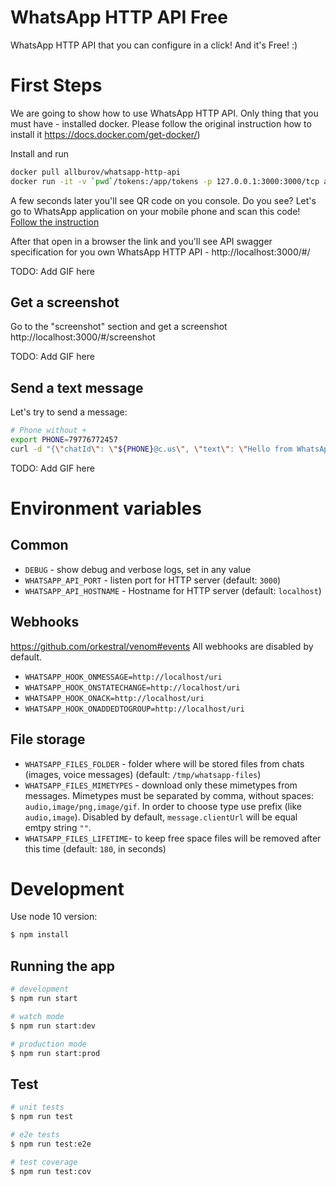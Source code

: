 # WhatsApp HTTP API Free
WhatsApp HTTP API that you can configure in a click! And it's Free! :)

# First Steps
We are going to show how to use WhatsApp HTTP API. Only thing that you must have - installed docker. Please follow the original instruction how to install it https://docs.docker.com/get-docker/)

Install and run
```bash
docker pull allburov/whatsapp-http-api
docker run -it -v `pwd`/tokens:/app/tokens -p 127.0.0.1:3000:3000/tcp allburov/whatsapp-http-api
```

A few seconds later you'll see QR code on you console. Do you see? Let's go to WhatsApp application on your mobile phone and scan this code! [Follow the instruction](https://faq.whatsapp.com/general/download-and-installation/how-to-log-in-or-out/?lang=en)

After that open in a browser the link and you'll see API swagger specification for you own WhatsApp HTTP API - http://localhost:3000/#/

TODO: Add GIF here

## Get a screenshot
Go to the "screenshot" section and get a screenshot http://localhost:3000/#/screenshot

TODO: Add GIF here

## Send a text message
Let's try to send a message:
```bash
# Phone without +
export PHONE=79776772457
curl -d "{\"chatId\": \"${PHONE}@c.us\", \"text\": \"Hello from WhatsApp HTTP API Free\" }" -H "Content-Type: application/json" -X POST http://localhost:3000/api/sendText
```

TODO: Add GIF here

# Environment variables
## Common
- `DEBUG` - show debug and verbose logs, set in any value
- `WHATSAPP_API_PORT` - listen port for HTTP server (default: `3000`)
- `WHATSAPP_API_HOSTNAME` - Hostname for HTTP server (default: `localhost`)

## Webhooks
https://github.com/orkestral/venom#events
All webhooks are disabled by default.

- `WHATSAPP_HOOK_ONMESSAGE=http://localhost/uri`
- `WHATSAPP_HOOK_ONSTATECHANGE=http://localhost/uri`
- `WHATSAPP_HOOK_ONACK=http://localhost/uri`
- `WHATSAPP_HOOK_ONADDEDTOGROUP=http://localhost/uri`
## File storage 
- `WHATSAPP_FILES_FOLDER` - folder where will be stored files from chats (images, voice messages) (default: `/tmp/whatsapp-files`)
- `WHATSAPP_FILES_MIMETYPES` - download only these mimetypes from messages. Mimetypes must be separated by comma, without spaces: `audio,image/png,image/gif`. In order to choose type use prefix (like `audio,image`). Disabled by default, `message.clientUrl` will be equal emtpy string `""`.
- `WHATSAPP_FILES_LIFETIME`- to keep free space files will be removed after this time (default: `180`, in seconds)

# Development
Use node 10 version:
```bash
$ npm install
```

## Running the app

```bash
# development
$ npm run start

# watch mode
$ npm run start:dev

# production mode
$ npm run start:prod
```

## Test

```bash
# unit tests
$ npm run test

# e2e tests
$ npm run test:e2e

# test coverage
$ npm run test:cov
```
